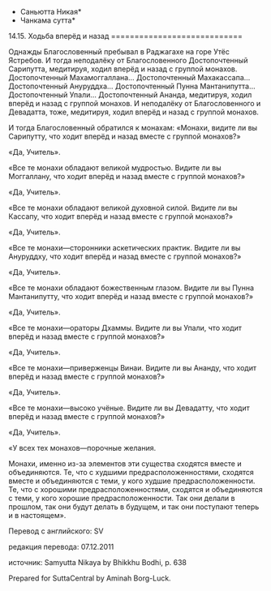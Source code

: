 * Саньютта Никая*
* Чанкама сутта*

14\.15\. Ходьба вперёд и назад
\=\=\=\=\=\=\=\=\=\=\=\=\=\=\=\=\=\=\=\=\=\=\=\=\=\=\=\=

Однажды Благословенный пребывал в Раджагахе на горе Утёс Ястребов\. И тогда неподалёку от Благословенного Достопочтенный Сарипутта, медитируя, ходил вперёд и назад с группой монахов\. Достопочтенный Махамоггаллана… Достопочтенный Махакассапа… Достопочтенный Ануруддха… Достопочтенный Пунна Мантанипутта… Достопочтенный Упали… Достопочтенный Ананда, медитируя, ходил вперёд и назад с группой монахов\. И неподалёку от Благословенного и Девадатта, тоже, медитируя, ходил вперёд и назад с группой монахов\.

И тогда Благословенный обратился к монахам: «Монахи, видите ли вы Сарипутту, что ходит вперёд и назад вместе с группой монахов?»

«Да, Учитель»\.

«Все те монахи обладают великой мудростью\. Видите ли вы Моггаллану, что ходит вперёд и назад вместе с группой монахов?»

«Да, Учитель»\.

«Все те монахи обладают великой духовной силой\. Видите ли вы Кассапу, что ходит вперёд и назад вместе с группой монахов?»

«Да, Учитель»\.

«Все те монахи—сторонники аскетических практик\. Видите ли вы Ануруддху, что ходит вперёд и назад вместе с группой монахов?»

«Да, Учитель»\.

«Все те монахи обладают божественным глазом\. Видите ли вы Пунна Мантанипутту, что ходит вперёд и назад вместе с группой монахов?»

«Да, Учитель»\.

«Все те монахи—ораторы Дхаммы\. Видите ли вы Упали, что ходит вперёд и назад вместе с группой монахов?»

«Да, Учитель»\.

«Все те монахи—приверженцы Винаи\. Видите ли вы Ананду, что ходит вперёд и назад вместе с группой монахов?»

«Да, Учитель»\.

«Все те монахи—высоко учёные\. Видите ли вы Девадатту, что ходит вперёд и назад вместе с группой монахов?»

«Да, Учитель»\.

«У всех тех монахов—порочные желания\.

Монахи, именно из\-за элементов эти существа сходятся вместе и объединяются\. Те, что с худшими предрасположенностями, сходятся вместе и объединяются с теми, у кого худшие предрасположенности\. Те, что с хорошими предрасположенностями, сходятся и объединяются с теми, у кого хорошие предрасположенности\. Так они делали в прошлом, так они будут делать в будущем, и так они поступают теперь и в настоящем»\.

Перевод с английского: SV

редакция перевода: 07\.12\.2011

источник: Samyutta Nikaya by Bhikkhu Bodhi, p\. 638

Prepared for SuttaCentral by Aminah Borg\-Luck\.